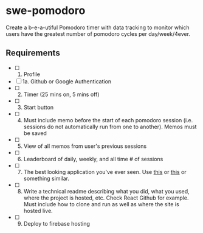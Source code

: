 # swe-pomodoro
Create a b-e-a-utiful Pomodoro timer with data tracking to monitor which users have the greatest number of pomodoro cycles per day/week/4ever. 

## Requirements  
- [ ] 1. Profile  
- [ ] 1a. Github or Google Authentication  
- [ ] 2. Timer (25 mins on, 5 mins off)
- [ ] 3. Start button
- [ ] 4. Must include memo before the start of each pomodoro session (i.e. sessions do not automatically run from one to another). Memos must be saved 
- [ ] 5. View of all memos from user's previous sessions
- [ ] 6. Leaderboard of daily, weekly, and all time # of sessions
- [ ] 7. The best looking application you've ever seen. Use [this](https://ant.design/) or [this](http://getbootstrap.com/) or something similar.
- [ ] 8. Write a technical readme describing what you did, what you used, where the project is hosted, etc. Check React Github for example. Must include how to clone and run as well as where the site is hosted live. 
- [ ] 9. Deploy to firebase hosting 
